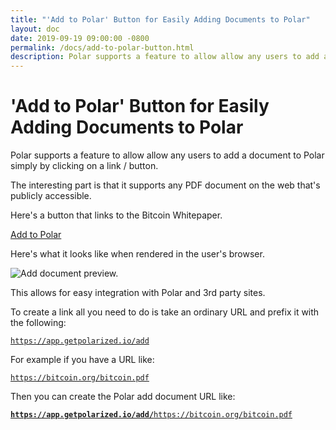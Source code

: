 ```yaml
---
title: "'Add to Polar' Button for Easily Adding Documents to Polar" 
layout: doc
date: 2019-09-19 09:00:00 -0800
permalink: /docs/add-to-polar-button.html
description: Polar supports a feature to allow allow any users to add a document to Polar simply by clicking on a link / button. 
---
```


# 'Add to Polar' Button for Easily Adding Documents to Polar

Polar supports a feature to allow allow any users to add a document to Polar simply by clicking on a link / button.

The interesting part is that it supports any PDF document on the web that's publicly accessible.

Here's a button that links to the Bitcoin Whitepaper.

<a href="https://app.getpolarized.io/add/https://bitcoin.org/bitcoin.pdf">Add to Polar</a>

Here's what it looks like when rendered in the user's browser.

<img class="img-fluid img-shadow" alt="Add document preview." src="https://i.imgur.com/jDbQpUm.png">

This allows for easy integration with Polar and 3rd party sites.

To create a link all you need to do is take an ordinary URL and prefix it with the following:

<code>https://app.getpolarized.io/add</code>

For example if you have a URL like: 

<code>https://bitcoin.org/bitcoin.pdf</code>

Then you can create the Polar add document URL like:

<code><b>https://app.getpolarized.io/add/</b>https://bitcoin.org/bitcoin.pdf</code>



